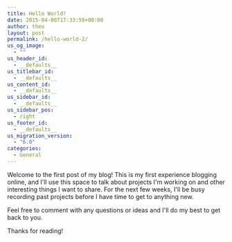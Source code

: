 ```yaml
---
title: Hello World!
date: 2015-04-06T17:33:59+00:00
author: theo
layout: post
permalink: /hello-world-2/
us_og_image:
  - ""
us_header_id:
  - __defaults__
us_titlebar_id:
  - __defaults__
us_content_id:
  - __defaults__
us_sidebar_id:
  - __defaults__
us_sidebar_pos:
  - right
us_footer_id:
  - __defaults__
us_migration_version:
  - "6.0"
categories:
  - General
---
```

Welcome to the first post of my blog! This is my first experience blogging online, and I'll use this space to talk about projects I'm working on and other interesting things I want to share. For the next few weeks, I'll be busy recording past projects before I have time to get to anything new.

Feel free to comment with any questions or ideas and I'll do my best to get back to you.

Thanks for reading!